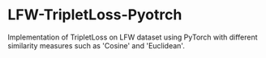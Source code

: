 # LFW-TripletLoss-Pyotrch
Implementation of TripletLoss on LFW dataset using PyTorch with different similarity measures such as 'Cosine' and 'Euclidean'.
